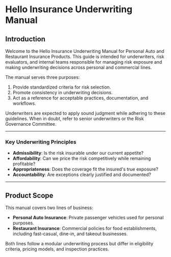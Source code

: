 # Hello Insurance Underwriting Manual

## Introduction

Welcome to the Hello Insurance Underwriting Manual for Personal Auto and Restaurant Insurance Products. This guide is intended for underwriters, risk evaluators, and internal teams responsible for managing risk exposure and making underwriting decisions across personal and commercial lines.

The manual serves three purposes:
1. Provide standardized criteria for risk selection.
2. Promote consistency in underwriting decisions.
3. Act as a reference for acceptable practices, documentation, and workflows.

Underwriters are expected to apply sound judgment while adhering to these guidelines. When in doubt, refer to senior underwriters or the Risk Governance Committee.

---

### Key Underwriting Principles

- **Admissibility**: Is the risk insurable under our current appetite?
- **Affordability**: Can we price the risk competitively while remaining profitable?
- **Appropriateness**: Does the coverage fit the insured's true exposure?
- **Accountability**: Are exceptions clearly justified and documented?

---

## Product Scope

This manual covers two lines of business:
- **Personal Auto Insurance**: Private passenger vehicles used for personal purposes.
- **Restaurant Insurance**: Commercial policies for food establishments, including fast-casual, dine-in, and takeout businesses.

Both lines follow a modular underwriting process but differ in eligibility criteria, pricing models, and inspection practices.